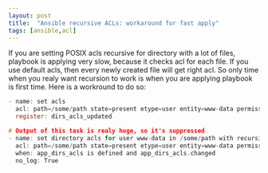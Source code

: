 ```yaml
---
layout: post
title:  "Ansible recursive ACLs: workaround for fast apply"
tags: [ansible,acl]
---
```

If you are setting POSIX acls recursive for directory with a lot of files, playbook is applying very slow, because it checks acl for each file. If you use default acls, then every newly created file will get right acl. So only time when you realy want recursion to work is when you are applying playbook is first time. Here is a workround to do so:

```c
- name: set acls
  acl: path=/some/path state=present etype=user entity=www-data permissions="rX" recursive=no
  register: dirs_acls_updated

# Output of this task is realy huge, so it's suppressed
- name: set directory acls for user www-data in /some/path with recursion
  acl: path=/some/path state=present etype=user entity=www-data permissions="rX" recursive=yes
  when: app_dirs_acls is defined and app_dirs_acls.changed
  no_log: True
```
